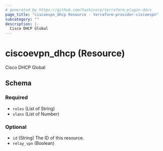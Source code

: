 ```yaml
---
# generated by https://github.com/hashicorp/terraform-plugin-docs
page_title: "ciscoevpn_dhcp Resource - terraform-provider-ciscoevpn"
subcategory: ""
description: |-
  Cisco DHCP Global
---
```


# ciscoevpn_dhcp (Resource)

Cisco DHCP Global



<!-- schema generated by tfplugindocs -->
## Schema

### Required

- `roles` (List of String)
- `vlans` (List of Number)

### Optional

- `id` (String) The ID of this resource.
- `relay_vpn` (Boolean)


